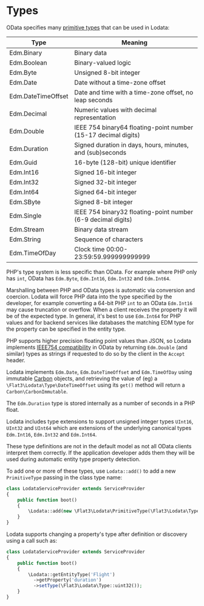 # Types

OData specifies many [primitive types](https://docs.oasis-open.org/odata/odata-json-format/v4.01/odata-json-format-v4.01.html#sec_PrimitiveValue)
that can be used in Lodata:

| Type               | Meaning                                                        |
| ------------------ |----------------------------------------------------------------|
| Edm.Binary         | Binary data                                                    |
| Edm.Boolean        | Binary-valued logic                                            |
| Edm.Byte           | Unsigned 8-bit integer                                         |
| Edm.Date           | Date without a time-zone offset                                |
| Edm.DateTimeOffset | Date and time with a time-zone offset, no leap seconds         |
| Edm.Decimal        | Numeric values with decimal representation                     |
| Edm.Double         | IEEE 754 binary64 floating-point number (15-17 decimal digits) |
| Edm.Duration       | Signed duration in days, hours, minutes, and (sub)seconds      |
| Edm.Guid           | 16-byte (128-bit) unique identifier                            |
| Edm.Int16          | Signed 16-bit integer                                          |
| Edm.Int32          | Signed 32-bit integer                                          |
| Edm.Int64          | Signed 64-bit integer                                          |
| Edm.SByte          | Signed 8-bit integer                                           |
| Edm.Single         | IEEE 754 binary32 floating-point number (6-9 decimal digits)   |
| Edm.Stream         | Binary data stream                                             |
| Edm.String         | Sequence of characters                                         |
| Edm.TimeOfDay      | Clock time 00:00-23:59:59.999999999999                         |

PHP's type system is less specific than OData. For example where PHP only has `int`, OData has `Edm.Byte`, `Edm.Int16`, `Edm.Int32` and `Edm.Int64`.

Marshalling between PHP and OData types is automatic via conversion and coercion.
Lodata will force PHP data into the type specified by the developer, for example converting a 64-bit PHP `int` to
an OData `Edm.Int16` may cause truncation or overflow. When a client receives the property it will be of the expected type. In general,
it's best to use `Edm.Int64` for PHP values and for backend services like databases the matching EDM type for the property can be specified in
the entity type.

PHP supports higher precision floating point values than JSON, so Lodata implements
[IEEE754 compatibility](https://datatracker.ietf.org/doc/html/rfc7493#section-2.2) in OData by returning
`Edm.Double` (and similar) types as strings if requested to do so by the client in the `Accept` header.

Lodata implements `Edm.Date`, `Edm.DateTimeOffset` and `Edm.TimeOfDay` using immutable [Carbon](https://carbon.nesbot.com)
objects, and retrieving the value of (eg) a `\Flat3\Lodata\Type\DateTimeOffset` using its `get()` method will return a `Carbon\CarbonImmutable`.

The `Edm.Duration` type is stored internally as a number of seconds in a PHP float.

Lodata includes type extensions to support unsigned integer types `UInt16`, `UInt32` and `UInt64` which are
extensions of the underlying canonical types `Edm.Int16`, `Edm.Int32` and `Edm.Int64`.

These type definitions are not in the default model as not all OData clients interpret them correctly.
If the application developer adds them they will be used during automatic entity type property detection.

To add one or more of these types, use `Lodata::add()` to add a new `PrimitiveType` passing in the class type name:
```php
class LodataServiceProvider extends ServiceProvider
{
    public function boot()
    {
        \Lodata::add(new \Flat3\Lodata\PrimitiveType(\Flat3\Lodata\Type\UInt16::class))
    }
}
```

Lodata supports changing a property's type after definition or discovery using a call such as:

```php
class LodataServiceProvider extends ServiceProvider
{
    public function boot()
    {
        \Lodata::getEntityType('Flight')
          ->getProperty('duration')
          ->setType(\Flat3\Lodata\Type::uint32());
    }
}
```
